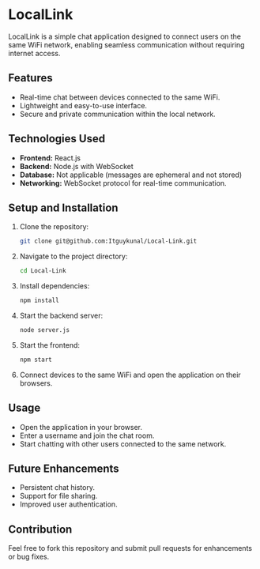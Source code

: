 # LocalLink

LocalLink is a simple chat application designed to connect users on the same WiFi network, enabling seamless communication without requiring internet access.

## Features
- Real-time chat between devices connected to the same WiFi.
- Lightweight and easy-to-use interface.
- Secure and private communication within the local network.

## Technologies Used
- **Frontend:** React.js
- **Backend:** Node.js with WebSocket
- **Database:** Not applicable (messages are ephemeral and not stored)
- **Networking:** WebSocket protocol for real-time communication.

## Setup and Installation
1. Clone the repository:
   ```bash
   git clone git@github.com:Itguykunal/Local-Link.git
   ```
2. Navigate to the project directory:
   ```bash
   cd Local-Link
   ```
3. Install dependencies:
   ```bash
   npm install
   ```
4. Start the backend server:
   ```bash
   node server.js
   ```
5. Start the frontend:
   ```bash
   npm start
   ```
6. Connect devices to the same WiFi and open the application on their browsers.

## Usage
- Open the application in your browser.
- Enter a username and join the chat room.
- Start chatting with other users connected to the same network.

## Future Enhancements
- Persistent chat history.
- Support for file sharing.
- Improved user authentication.

## Contribution
Feel free to fork this repository and submit pull requests for enhancements or bug fixes.
